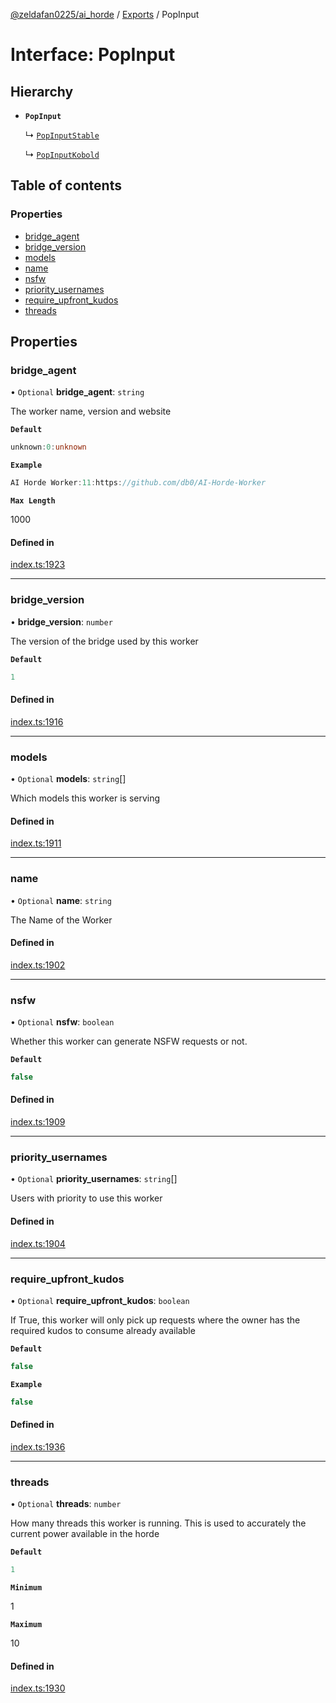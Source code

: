 [@zeldafan0225/ai_horde](../README.md) / [Exports](../modules.md) / PopInput

# Interface: PopInput

## Hierarchy

- **`PopInput`**

  ↳ [`PopInputStable`](PopInputStable.md)

  ↳ [`PopInputKobold`](PopInputKobold.md)

## Table of contents

### Properties

- [bridge\_agent](PopInput.md#bridge_agent)
- [bridge\_version](PopInput.md#bridge_version)
- [models](PopInput.md#models)
- [name](PopInput.md#name)
- [nsfw](PopInput.md#nsfw)
- [priority\_usernames](PopInput.md#priority_usernames)
- [require\_upfront\_kudos](PopInput.md#require_upfront_kudos)
- [threads](PopInput.md#threads)

## Properties

### bridge\_agent

• `Optional` **bridge\_agent**: `string`

The worker name, version and website

**`Default`**

```ts
unknown:0:unknown
```

**`Example`**

```ts
AI Horde Worker:11:https://github.com/db0/AI-Horde-Worker
```

**`Max Length`**

1000

#### Defined in

[index.ts:1923](https://github.com/ZeldaFan0225/ai_horde/blob/ae52afb/index.ts#L1923)

___

### bridge\_version

• **bridge\_version**: `number`

The version of the bridge used by this worker

**`Default`**

```ts
1
```

#### Defined in

[index.ts:1916](https://github.com/ZeldaFan0225/ai_horde/blob/ae52afb/index.ts#L1916)

___

### models

• `Optional` **models**: `string`[]

Which models this worker is serving

#### Defined in

[index.ts:1911](https://github.com/ZeldaFan0225/ai_horde/blob/ae52afb/index.ts#L1911)

___

### name

• `Optional` **name**: `string`

The Name of the Worker

#### Defined in

[index.ts:1902](https://github.com/ZeldaFan0225/ai_horde/blob/ae52afb/index.ts#L1902)

___

### nsfw

• `Optional` **nsfw**: `boolean`

Whether this worker can generate NSFW requests or not.

**`Default`**

```ts
false
```

#### Defined in

[index.ts:1909](https://github.com/ZeldaFan0225/ai_horde/blob/ae52afb/index.ts#L1909)

___

### priority\_usernames

• `Optional` **priority\_usernames**: `string`[]

Users with priority to use this worker

#### Defined in

[index.ts:1904](https://github.com/ZeldaFan0225/ai_horde/blob/ae52afb/index.ts#L1904)

___

### require\_upfront\_kudos

• `Optional` **require\_upfront\_kudos**: `boolean`

If True, this worker will only pick up requests where the owner has the required kudos to consume already available

**`Default`**

```ts
false
```

**`Example`**

```ts
false
```

#### Defined in

[index.ts:1936](https://github.com/ZeldaFan0225/ai_horde/blob/ae52afb/index.ts#L1936)

___

### threads

• `Optional` **threads**: `number`

How many threads this worker is running. This is used to accurately the current power available in the horde

**`Default`**

```ts
1
```

**`Minimum`**

1

**`Maximum`**

10

#### Defined in

[index.ts:1930](https://github.com/ZeldaFan0225/ai_horde/blob/ae52afb/index.ts#L1930)
